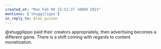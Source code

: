 ```yaml
---
created_at: "Mon Feb 08 15:52:37 +0000 2021"
mentions: ['shuggilippo']
in_reply_to: @leo_guinan
---
```


@shuggilippo paid their creators appropriately, then advertising becomes a different game. There is a shift coming with regards to content monetization.